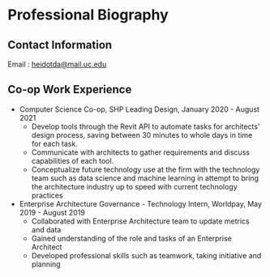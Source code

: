 # Professional Biography

## Contact Information
Email : heidotda@mail.uc.edu

## Co-op Work Experience
* Computer Science Co-op, SHP Leading Design, January 2020 - August 2021
  * Develop tools through the Revit API to automate tasks for architects’ design process, saving between 30 minutes to whole days in time for each task.
  *  Communicate with architects to gather requirements and discuss capabilities of each tool.
  *  Conceptualize future technology use at the firm with the technology team such as data science 
and machine learning in attempt to bring the architecture industry up to speed with current technology practices
* Enterprise Architecture Governance - Technology Intern, Worldpay, May 2019 - August 2019
  * Collaborated with Enterprise Architecture team to update metrics and data
  * Gained understanding of the role and tasks of an Enterprise Architect
  * Developed professional skills such as teamwork, taking initiative and planning
